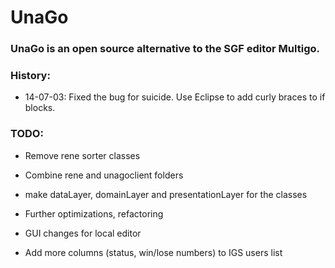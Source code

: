 UnaGo
=====

### UnaGo is an open source alternative to the SGF editor Multigo.

### History:

* 14-07-03: Fixed the bug for suicide. Use Eclipse to add curly braces to if 
blocks.

### TODO:

* Remove rene sorter classes

* Combine rene and unagoclient folders

* make dataLayer, domainLayer and presentationLayer for the classes

* Further optimizations, refactoring

* GUI changes for local editor

* Add more columns (status, win/lose numbers) to IGS users list 

